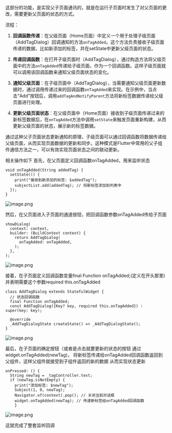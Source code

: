 这部分的功能，是实现父子页面通讯的，就是在运行子页面时发生了对父页面的更改，需要更新父页面的状态的方式。

流程：
1. **回调函数传递**：在父级页面（Home页面）中定义一个用于处理子级页面（AddTagDialog）回调通知的方法`onTagAdded`。这个方法负责接收子级页面传递的数据，比如新添加的标签，并在setState中更新父级页面的状态。
    
2. **传递回调函数**：在打开子级页面时（AddTagDialog），通过构造方法将父级页面中的方法`onTagAdded`传递给子级页面，作为一个回调函数。这样子级页面就可以调用该回调函数来通知父级页面状态的变化。
    
3. **通知父级页面**：在子级页面中（AddTagDialog），当需要通知父级页面更新数据时，通过调用传递过来的回调函数`onTagAdded`来实现。在示例中，当点击“Add”按钮后，调用`addTagAndNotifyParent`方法将新标签数据传递给父级页面进行处理。
    
4. **更新父级页面状态**：在父级页面中（Home页面）接收到子级页面传递过来的新标签数据后，在`onTagAdded`方法中调用`setState`来触发页面重新构建，从而更新父级页面的状态，展示新的标签数据。
    
通过这种父子页面状态更新通知的原理，子级页面可以通过回调函数将数据传递给父级页面，从而实现页面数据的更新和同步。这种模式是Flutter中常用的父子组件通信方法之一，可以有效实现页面状态之间的联动更新。

相关操作如下
首先，在父页面定义回调函数onTagAdded，用来监听状态
```
void onTagAdded(String addedTag) {  
  setState(() {  
    print("接收到新添加的标签: $addedTag");  
    subjectList.add(addedTag); // 将新标签添加到列表中  
  });  
}
```
![image.png](https://hmark.oss-cn-guangzhou.aliyuncs.com/%E6%95%B0%E6%8D%AE/20240424124427.png)



然后，在父页面进入子页面的通道按钮，把回调函数参数onTagAdded传给子页面
```
showDialog(  
  context: context,  
  builder: (BuildContext context) {  
    return AddTagDialog(  
      onTagAdded: onTagAdded,  
    );  
  },  
);
```

![image.png](https://hmark.oss-cn-guangzhou.aliyuncs.com/%E6%95%B0%E6%8D%AE/20240424124616.png)



接着，在子页面定义回调函数变量final Function onTagAdded;(定义在开头那里)
并表明需要这个参数required this.onTagAdded
```
class AddTagDialog extends StatefulWidget {  
  // 状态回调函数
  final Function onTagAdded;  
  const AddTagDialog({Key? key, required this.onTagAdded}) : super(key: key);  
  
  @override  
  _AddTagDialogState createState() => _AddTagDialogState();  
}
```
![image.png](https://hmark.oss-cn-guangzhou.aliyuncs.com/%E6%95%B0%E6%8D%AE/20240424123817.png)

最后，在子页面的确定按钮（或者是点击就要更新的状态的按钮
通过widget.onTagAdded(newTag)， 将新标签传递给onTagAdded回调函数返回到父组件，这样父组件就接受到子组件返回的新的数据
从而实现状态更新
```
onPressed: () {  
  String newTag = _tagController.text;  
  if (newTag.isNotEmpty) {  
    print("添加标签: $newTag");  
    Subject(1, 0, newTag);  
    Navigator.of(context).pop(); // 关闭当前对话框 
    widget.onTagAdded(newTag); // 传递新标签给onTagAdded回调函数
    }
```
![image.png](https://hmark.oss-cn-guangzhou.aliyuncs.com/%E6%95%B0%E6%8D%AE/20240424124222.png)

这就完成了整套监听回调

